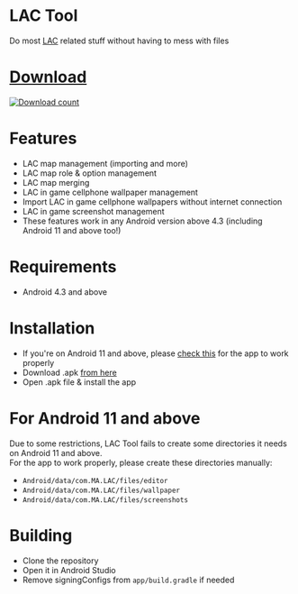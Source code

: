 
# LAC Tool
Do most <a href="https://play.google.com/store/apps/details?id=com.MA.LAC">LAC</a> related stuff without having to mess with files 

# <a href="https://github.com/aliernfrog/lac-tool/releases">Download</a>
[![Download count](https://img.shields.io/github/downloads/aliernfrog/lac-tool/total.svg)]()

# Features
- LAC map management (importing and more)
- LAC map role & option management
- LAC map merging
- LAC in game cellphone wallpaper management
- Import LAC in game cellphone wallpapers without internet connection
- LAC in game screenshot management
- These features work in any Android version above 4.3 (including Android 11 and above too!)

# Requirements
- Android 4.3 and above

# Installation
- If you're on Android 11 and above, please <a href="#for-android-11-and-above">check this</a> for the app to work properly
- Download .apk <a href="https://github.com/aliernfrog/lac-tool/releases">from here</a>
- Open .apk file & install the app

# For Android 11 and above
Due to some restrictions, LAC Tool fails to create some directories it needs on Android 11 and above.<br>
For the app to work properly, please create these directories manually:
- `Android/data/com.MA.LAC/files/editor`
- `Android/data/com.MA.LAC/files/wallpaper`
- `Android/data/com.MA.LAC/files/screenshots`

# Building
- Clone the repository
- Open it in Android Studio
- Remove signingConfigs from `app/build.gradle` if needed
